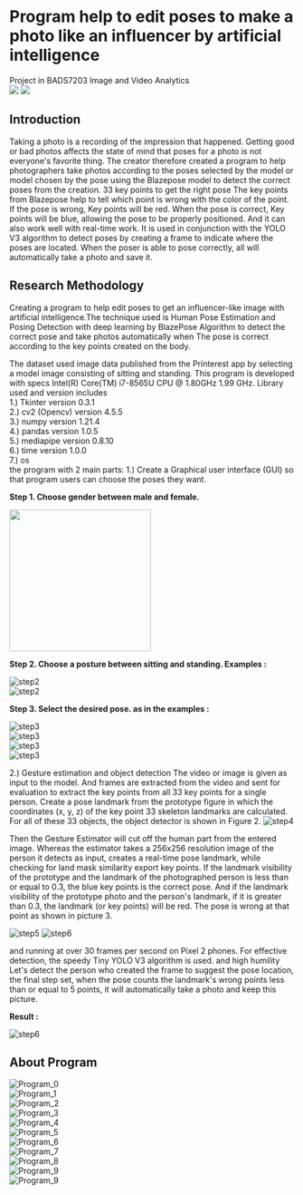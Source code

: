 # Program help to edit poses to make a photo like an influencer by artificial intelligence
Project  in BADS7203 Image and Video Analytics  
[![](https://img.shields.io/badge/-BlazePose-blue)](#) [![](https://img.shields.io/badge/-Tiny--YOLO--V3--Algorithm-green)](#)  

## Introduction
Taking a photo is a recording of the impression that happened. Getting good or bad photos affects the state of mind that poses for a photo is not everyone's favorite thing. The creator therefore created a program to help photographers take photos according to the poses selected by the model or model chosen by the pose using the Blazepose model to detect the correct poses from the creation. 33 key points to get the right pose The key points from Blazepose help to tell which point is wrong with the color of the point. If the pose is wrong, Key points will be red. When the pose is correct, Key points will be blue, allowing the pose to be properly positioned. And it can also work well with real-time work. It is used in conjunction with the YOLO V3 algorithm to detect poses by creating a frame to indicate where the poses are located. When the poser is able to pose correctly, all will automatically take a photo and save it.  

## Research Methodology  
Creating a program to help edit poses to get an influencer-like image with artificial intelligence.The technique used is Human Pose Estimation and Posing Detection with deep learning by BlazePose Algorithm to detect the correct pose and take photos automatically when The pose is correct according to the key points created on the body.

The dataset used image data published from the Printerest app by selecting a model image consisting of sitting and standing. This program is developed with specs Intel(R) Core(TM) i7-8565U CPU @ 1.80GHz 1.99 GHz. Library used and version includes  
1.) Tkinter version 0.3.1  
2.) cv2 (Opencv) version 4.5.5  
3.) numpy version 1.21.4  
4.) pandas version 1.0.5  
5.) mediapipe version 0.8.10  
6.) time version 1.0.0  
7.) os  
the program with 2 main parts:
1.) Create a Graphical user interface (GUI) so that program users can choose the poses they want.  
  
**Step 1. Choose gender between male and female.**  
  
<img src="https://github.com/KodchakornL/Program-help-to-edit-poses-to-make-a-photo-like-an-influencer-by-artificial-intelligence/blob/main/slide_ppt/Picture1.1.png" width="250" height="250" />  
  
**Step 2. Choose a posture between sitting and standing. Examples :**  
  
![step2](./slide_ppt/Picture1.2.png)  
![step2](./slide_ppt/Picture1.3.png)  
  
**Step 3. Select the desired pose. as in the examples :**  
  
![step3](./slide_ppt/Picture1.4.png)  
![step3](./slide_ppt/Picture1.5.png)  
![step3](./slide_ppt/Picture1.6.png)  
![step3](./slide_ppt/Picture1.7.png)  
  
  
2.) Gesture estimation and object detection The video or image is given as input to the model. And frames are extracted from the video and sent for evaluation to extract the key points from all 33 key points for a single person.
Create a pose landmark from the prototype figure in which the coordinates (x, y, z) of the key point 33 skeleton landmarks are calculated. For all of these 33 objects, the object detector is shown in Figure 2.
![step4](./slide_ppt/Picture2.png)

Then the Gesture Estimator will cut off the human part from the entered image. Whereas the estimator takes a 256x256 resolution image of the person it detects as input, creates a real-time pose landmark, while checking for land mask similarity export key points. If the landmark visibility of the prototype and the landmark of the photographed person is less than or equal to 0.3, the blue key points is the correct pose. And if the landmark visibility of the prototype photo and the person's landmark, if it is greater than 0.3, the landmark (or key points) will be red. The pose is wrong at that point as shown in picture 3.
  
![step5](./slide_ppt/Picture3.1.png)
![step6](./slide_ppt/Picture3.2.png)
  
and running at over 30 frames per second on Pixel 2 phones. For effective detection, the speedy Tiny YOLO V3 algorithm is used. and high humility Let's detect the person who created the frame to suggest the pose location, the final step set, when the pose counts the landmark's wrong points less than or equal to 5 points, it will automatically take a photo and keep this picture.

**Result :**  
  
![step6](./slide_ppt/Picture4.png)

## About Program  
![Program_0](./slide_ppt/slide_No.0.png)  
![Program_1](./slide_ppt/slide_No.1.png)  
![Program_2](./slide_ppt/slide_No.2.png)  
![Program_3](./slide_ppt/slide_No.3.png)  
![Program_4](./slide_ppt/slide_No.4.png)  
![Program_5](./slide_ppt/slide_No.5.png)  
![Program_6](./slide_ppt/slide_No.6.png)  
![Program_7](./slide_ppt/slide_No.7.png)  
![Program_8](./slide_ppt/slide_No.8.png)  
![Program_9](./slide_ppt/slide_No.9.png)  
![Program_9](./slide_ppt/slide_No.10.png)  
